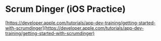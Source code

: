 # Scrum Dinger (iOS Practice)

[https://developer.apple.com/tutorials/app-dev-training/getting-started-with-scrumdinger](https://developer.apple.com/tutorials/app-dev-training/getting-started-with-scrumdinger)
